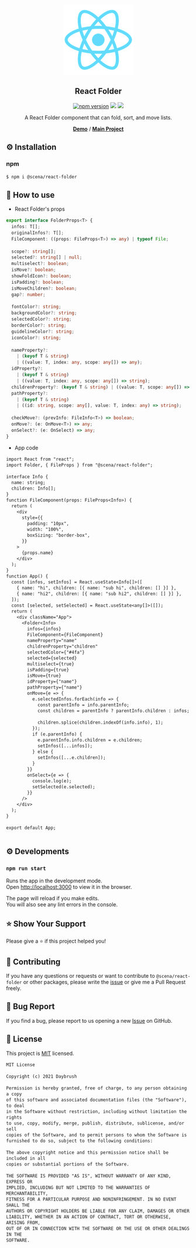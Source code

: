

<p align="middle" ><img src="https://raw.githubusercontent.com/daybrush/react-folder/master/public/logo.png"/></p>
<h2 align="middle">React Folder</h2>
<p align="middle">
<a href="https://www.npmjs.com/package/@scena/react-folder" target="_blank"><img src="https://img.shields.io/npm/v/@scena/react-folder.svg?style=flat-square&color=007acc&label=version" alt="npm version" /></a>
<img src="https://img.shields.io/badge/language-typescript-blue.svg?style=flat-square"/>
<a href="https://github.com/daybrush/react-folder/blob/master/LICENSE" target="_blank"><img src="https://img.shields.io/github/license/daybrush/react-folder.svg?style=flat-square&label=license&color=08CE5D"/></a>
</p>
<p align="middle">A React Folder component that can fold, sort, and move lists.</p>
<p align="middle">
  <a href="https://codesandbox.io/s/react-folder-demo-0p7i2"><strong>Demo</strong></a> /
  <a href="https://github.com/daybrush/scena" target="_blank"><strong>Main Project</strong></a>
</p>


## ⚙️ Installation
### npm
```sh
$ npm i @scena/react-folder
```

## 🚀 How to use
* React Folder's props
```ts
export interface FolderProps<T> {
  infos: T[];
  originalInfos?: T[];
  FileComponent: ((props: FileProps<T>) => any) | typeof File;

  scope?: string[];
  selected?: string[] | null;
  multiselect?: boolean;
  isMove?: boolean;
  showFoldIcon?: boolean;
  isPadding?: boolean;
  isMoveChildren?: boolean;
  gap?: number;

  fontColor?: string;
  backgroundColor?: string;
  selectedColor?: string;
  borderColor?: string;
  guidelineColor?: string;
  iconColor?: string;

  nameProperty?:
    | (keyof T & string)
    | ((value: T, index: any, scope: any[]) => any);
  idProperty?:
    | (keyof T & string)
    | ((value: T, index: any, scope: any[]) => string);
  childrenProperty?: (keyof T & string) | ((value: T, scope: any[]) => any);
  pathProperty?:
    | (keyof T & string)
    | ((id: string, scope: any[], value: T, index: any) => string);

  checkMove?: (prevInfo: FileInfo<T>) => boolean;
  onMove?: (e: OnMove<T>) => any;
  onSelect?: (e: OnSelect) => any;
}
```
* App code
```tsx
import React from "react";
import Folder, { FileProps } from "@scena/react-folder";

interface Info {
  name: string;
  children: Info[];
}
function FileComponent(props: FileProps<Info>) {
  return (
    <div
      style={{
        padding: "10px",
        width: "100%",
        boxSizing: "border-box",
      }}
    >
      {props.name}
    </div>
  );
}
function App() {
  const [infos, setInfos] = React.useState<Info[]>([
    { name: "hi", children: [{ name: "sub hi", children: [] }] },
    { name: "hi2", children: [{ name: "sub hi2", children: [] }] },
  ]);
  const [selected, setSelected] = React.useState<any[]>([]);
  return (
    <div className="App">
      <Folder<Info>
        infos={infos}
        FileComponent={FileComponent}
        nameProperty="name"
        childrenProperty="children"
        selectedColor={"#4fa"}
        selected={selected}
        multiselect={true}
        isPadding={true}
        isMove={true}
        idProperty={"name"}
        pathProperty={"name"}
        onMove={e => {
          e.selectedInfos.forEach(info => {
            const parentInfo = info.parentInfo;
            const children = parentInfo ? parentInfo.children : infos;

            children.splice(children.indexOf(info.info), 1);
          });
          if (e.parentInfo) {
            e.parentInfo.info.children = e.children;
            setInfos([...infos]);
          } else {
            setInfos([...e.children]);
          }
        }}
        onSelect={e => {
          console.log(e);
          setSelected(e.selected);
        }}
      />
    </div>
  );
}

export default App;


```



## ⚙️ Developments
### `npm run start`

Runs the app in the development mode.<br>
Open [http://localhost:3000](http://localhost:3000) to view it in the browser.

The page will reload if you make edits.<br>
You will also see any lint errors in the console.



## ⭐️ Show Your Support
Please give a ⭐️ if this project helped you!

## 👏 Contributing

If you have any questions or requests or want to contribute to `@scena/react-folder` or other packages, please write the [issue](https://github.com/daybrush/react-folder/issues) or give me a Pull Request freely.

## 🐞 Bug Report

If you find a bug, please report to us opening a new [Issue](https://github.com/daybrush/react-folder/issues) on GitHub.


## 📝 License

This project is [MIT](https://github.com/daybrush/react-folder/blob/master/LICENSE) licensed.

```
MIT License

Copyright (c) 2021 Daybrush

Permission is hereby granted, free of charge, to any person obtaining a copy
of this software and associated documentation files (the "Software"), to deal
in the Software without restriction, including without limitation the rights
to use, copy, modify, merge, publish, distribute, sublicense, and/or sell
copies of the Software, and to permit persons to whom the Software is
furnished to do so, subject to the following conditions:

The above copyright notice and this permission notice shall be included in all
copies or substantial portions of the Software.

THE SOFTWARE IS PROVIDED "AS IS", WITHOUT WARRANTY OF ANY KIND, EXPRESS OR
IMPLIED, INCLUDING BUT NOT LIMITED TO THE WARRANTIES OF MERCHANTABILITY,
FITNESS FOR A PARTICULAR PURPOSE AND NONINFRINGEMENT. IN NO EVENT SHALL THE
AUTHORS OR COPYRIGHT HOLDERS BE LIABLE FOR ANY CLAIM, DAMAGES OR OTHER
LIABILITY, WHETHER IN AN ACTION OF CONTRACT, TORT OR OTHERWISE, ARISING FROM,
OUT OF OR IN CONNECTION WITH THE SOFTWARE OR THE USE OR OTHER DEALINGS IN THE
SOFTWARE.
```
